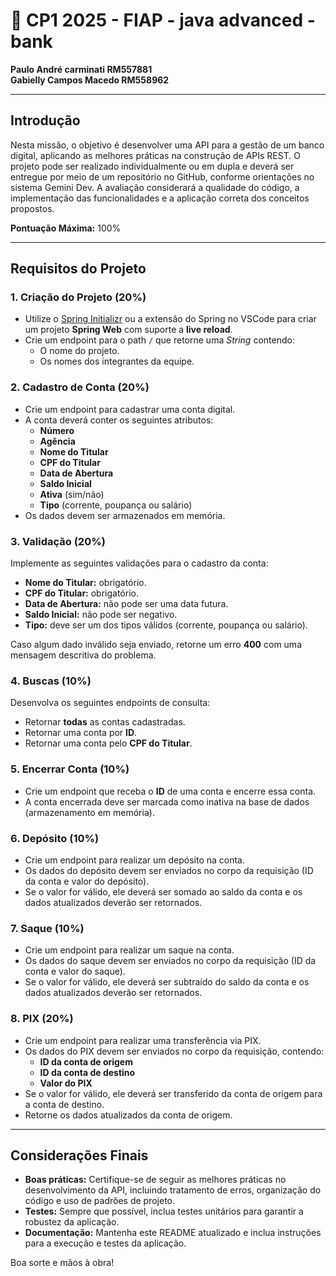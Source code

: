 # 🚀 CP1 2025 - FIAP - java advanced - bank

**Paulo André carminati RM557881**  
**Gabielly Campos Macedo RM558962**

---

## Introdução

Nesta missão, o objetivo é desenvolver uma API para a gestão de um banco digital, aplicando as melhores práticas na construção de APIs REST. O projeto pode ser realizado individualmente ou em dupla e deverá ser entregue por meio de um repositório no GitHub, conforme orientações no sistema Gemini Dev. A avaliação considerará a qualidade do código, a implementação das funcionalidades e a aplicação correta dos conceitos propostos.

**Pontuação Máxima:** 100%

---

## Requisitos do Projeto

### 1. Criação do Projeto (20%)

- Utilize o [Spring Initializr](https://start.spring.io/) ou a extensão do Spring no VSCode para criar um projeto **Spring Web** com suporte a **live reload**.
- Crie um endpoint para o path `/` que retorne uma _String_ contendo:
  - O nome do projeto.
  - Os nomes dos integrantes da equipe.

### 2. Cadastro de Conta (20%)

- Crie um endpoint para cadastrar uma conta digital.
- A conta deverá conter os seguintes atributos:
  - **Número**
  - **Agência**
  - **Nome do Titular**
  - **CPF do Titular**
  - **Data de Abertura**
  - **Saldo Inicial**
  - **Ativa** (sim/não)
  - **Tipo** (corrente, poupança ou salário)
- Os dados devem ser armazenados em memória.

### 3. Validação (20%)

Implemente as seguintes validações para o cadastro da conta:

- **Nome do Titular:** obrigatório.
- **CPF do Titular:** obrigatório.
- **Data de Abertura:** não pode ser uma data futura.
- **Saldo Inicial:** não pode ser negativo.
- **Tipo:** deve ser um dos tipos válidos (corrente, poupança ou salário).

Caso algum dado inválido seja enviado, retorne um erro **400** com uma mensagem descritiva do problema.

### 4. Buscas (10%)

Desenvolva os seguintes endpoints de consulta:

- Retornar **todas** as contas cadastradas.
- Retornar uma conta por **ID**.
- Retornar uma conta pelo **CPF do Titular**.

### 5. Encerrar Conta (10%)

- Crie um endpoint que receba o **ID** de uma conta e encerre essa conta.
- A conta encerrada deve ser marcada como inativa na base de dados (armazenamento em memória).

### 6. Depósito (10%)

- Crie um endpoint para realizar um depósito na conta.
- Os dados do depósito devem ser enviados no corpo da requisição (ID da conta e valor do depósito).
- Se o valor for válido, ele deverá ser somado ao saldo da conta e os dados atualizados deverão ser retornados.

### 7. Saque (10%)

- Crie um endpoint para realizar um saque na conta.
- Os dados do saque devem ser enviados no corpo da requisição (ID da conta e valor do saque).
- Se o valor for válido, ele deverá ser subtraído do saldo da conta e os dados atualizados deverão ser retornados.

### 8. PIX (20%)

- Crie um endpoint para realizar uma transferência via PIX.
- Os dados do PIX devem ser enviados no corpo da requisição, contendo:
  - **ID da conta de origem**
  - **ID da conta de destino**
  - **Valor do PIX**
- Se o valor for válido, ele deverá ser transferido da conta de origem para a conta de destino.
- Retorne os dados atualizados da conta de origem.

---

## Considerações Finais

- **Boas práticas:** Certifique-se de seguir as melhores práticas no desenvolvimento da API, incluindo tratamento de erros, organização do código e uso de padrões de projeto.
- **Testes:** Sempre que possível, inclua testes unitários para garantir a robustez da aplicação.
- **Documentação:** Mantenha este README atualizado e inclua instruções para a execução e testes da aplicação.

Boa sorte e mãos à obra!
